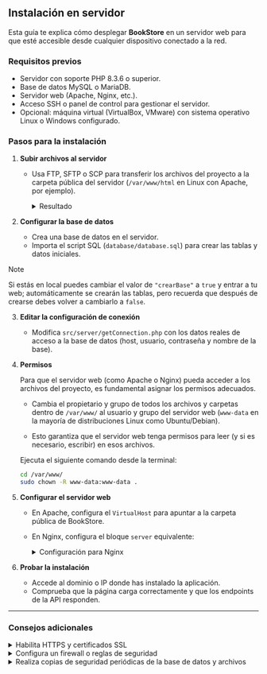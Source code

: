 ## Instalación en servidor

Esta guía te explica cómo desplegar **BookStore** en un servidor web para que esté accesible desde cualquier dispositivo conectado a la red.

### Requisitos previos

- Servidor con soporte PHP 8.3.6 o superior.
- Base de datos MySQL o MariaDB.
- Servidor web (Apache, Nginx, etc.).
- Acceso SSH o panel de control para gestionar el servidor.
- Opcional: máquina virtual (VirtualBox, VMware) con sistema operativo Linux o Windows configurado.

### Pasos para la instalación

1. **Subir archivos al servidor**

   - Usa FTP, SFTP o SCP para transferir los archivos del proyecto a la carpeta pública del servidor (`/var/www/html` en Linux con Apache, por ejemplo).

     <details>
       <summary>Resultado</summary>

       ```plaintext
       ├── html
       │   ├── public
       │   │   ├── assets
       │   │   └── interface
       │   └── src
       │       ├── assets
       │       │   └── images
       │       │       ├── author_photos
       │       │       └── covers
       │       ├── database
       │       ├── pages
       │       ├── scripts
       │       ├── server
       │       └── styles
       ```
     </details>

2. **Configurar la base de datos**

   - Crea una base de datos en el servidor.
   - Importa el script SQL (`database/database.sql`) para crear las tablas y datos iniciales.

> [!NOTE]
> Si estás en local puedes cambiar el valor de `"crearBase"` a `true` y entrar a tu web; automáticamente se crearán las tablas, pero recuerda que después de crearse debes volver a cambiarlo a `false`.

3. **Editar la configuración de conexión**

   - Modifica `src/server/getConnection.php` con los datos reales de acceso a la base de datos (host, usuario, contraseña y nombre de la base).

4. **Permisos**

   Para que el servidor web (como Apache o Nginx) pueda acceder a los archivos del proyecto, es fundamental asignar los permisos adecuados.

   - Cambia el propietario y grupo de todos los archivos y carpetas dentro de `/var/www/` al usuario y grupo del servidor web (`www-data` en la mayoría de distribuciones Linux como Ubuntu/Debian).

   - Esto garantiza que el servidor web tenga permisos para leer (y si es necesario, escribir) en esos archivos.

   Ejecuta el siguiente comando desde la terminal:

   ```bash
   cd /var/www/
   sudo chown -R www-data:www-data .
5. **Configurar el servidor web**

   - En Apache, configura el `VirtualHost` para apuntar a la carpeta pública de BookStore.
   - En Nginx, configura el bloque `server` equivalente:

     <details>
       <summary>Configuración para Nginx</summary>

       ```nginx
       server {
           listen 80;
           server_name URL/IP;

           root /var/www/html/src;
           index index.php index.html index.htm;

           location / {
               try_files $uri $uri/ /index.php?$query_string;
           }

           location ~ \.php$ {
               include snippets/fastcgi-php.conf;
               fastcgi_pass unix:/var/run/php/php8.3-fpm.sock;
           }
       }
       ```
     </details>

6. **Probar la instalación**

   - Accede al dominio o IP donde has instalado la aplicación.
   - Comprueba que la página carga correctamente y que los endpoints de la API responden.

---

### Consejos adicionales

<details>
  <summary>Habilita HTTPS y certificados SSL</summary>

Para entornos de producción, es fundamental proteger la comunicación entre cliente y servidor usando HTTPS.

- Usa [Let's Encrypt](https://letsencrypt.org/) para obtener certificados SSL gratuitos.
- En **Apache**, una vez instalados los certificados, activa SSL con:

  ```bash
  sudo a2enmod ssl
  sudo a2ensite default-ssl
  sudo systemctl reload apache2
  ```
</details>

<details>
    <summary>Configura un firewall o reglas de seguridad</summary>

Proteger tu servidor es esencial para evitar accesos no autorizados y mantener la integridad del sistema.

- **Limita los puertos abiertos** solo a los necesarios:
  - `22` → SSH
  - `80` → HTTP
  - `443` → HTTPS

- En sistemas basados en **Ubuntu/Debian**, puedes usar `ufw`:

    ```bash
    sudo ufw allow ssh
    sudo ufw allow http
    sudo ufw allow https
    sudo ufw enable
    ```
</details>

<details>
  <summary>Realiza copias de seguridad periódicas de la base de datos y archivos</summary>

Mantener backups actualizados es fundamental para evitar pérdida de datos ante errores, ataques o fallos del sistema.

#### Base de datos (MySQL/MariaDB)

Puedes usar `mysqldump` para exportar toda la base de datos a un archivo `.sql`:

```bash
mysqldump -u usuario -p base_de_datos > copia.sql
```

Para editar las tareas programadas con `cron`, ejecuta:

```bash
crontab -e
```
```bash
0 2 * * * /usr/bin/mysqldump -u usuario -p'contraseña' base_de_datos > /ruta/respaldo_$(date +\%F).sql
```